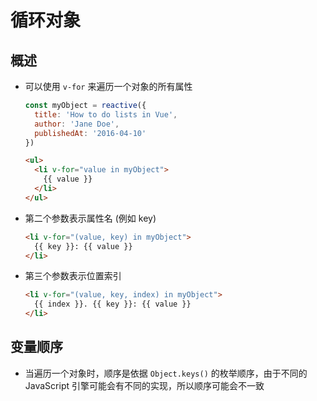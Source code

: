 # 循环对象

## 概述

+ 可以使用 `v-for` 来遍历一个对象的所有属性

  ```js
  const myObject = reactive({
    title: 'How to do lists in Vue',
    author: 'Jane Doe',
    publishedAt: '2016-04-10'
  })
  ```

  ```html
  <ul>
    <li v-for="value in myObject">
      {{ value }}
    </li>
  </ul>
  ```

+ 第二个参数表示属性名 (例如 key)

  ```html
  <li v-for="(value, key) in myObject">
    {{ key }}: {{ value }}
  </li>
  ```

+ 第三个参数表示位置索引

  ```html
  <li v-for="(value, key, index) in myObject">
    {{ index }}. {{ key }}: {{ value }}
  </li>
  ```

## 变量顺序

+ 当遍历一个对象时，顺序是依据 `Object.keys()` 的枚举顺序，由于不同的 JavaScript 引擎可能会有不同的实现，所以顺序可能会不一致
